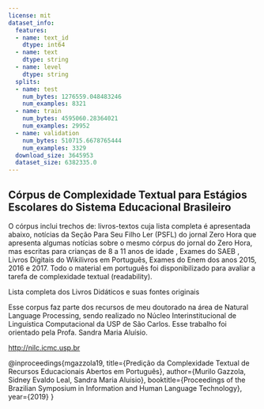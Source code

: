 ```yaml
---
license: mit
dataset_info:
  features:
  - name: text_id
    dtype: int64
  - name: text
    dtype: string
  - name: level
    dtype: string
  splits:
  - name: test
    num_bytes: 1276559.048483246
    num_examples: 8321
  - name: train
    num_bytes: 4595060.28364021
    num_examples: 29952
  - name: validation
    num_bytes: 510715.6678765444
    num_examples: 3329
  download_size: 3645953
  dataset_size: 6382335.0
---
```

## Córpus de Complexidade Textual para Estágios Escolares do Sistema Educacional Brasileiro

O córpus inclui trechos de: livros-textos cuja lista completa é apresentada abaixo, notícias da Seção Para Seu Filho Ler (PSFL) do jornal Zero Hora que apresenta algumas notícias sobre o mesmo córpus do jornal do Zero Hora, mas escritas para crianças de 8 a 11 anos de idade , Exames do SAEB , Livros Digitais do Wikilivros em Português, Exames do Enem dos anos 2015, 2016 e 2017. Todo o material em português foi disponibilizado para avaliar a tarefa de complexidade textual (readability).

Lista completa dos Livros Didáticos e suas fontes originais

Esse corpus faz parte dos recursos de meu doutorado na área de Natural Language Processing, sendo realizado no Núcleo Interinstitucional de Linguística Computacional da USP de São Carlos. Esse trabalho foi orientado pela Profa. Sandra Maria Aluísio.

http://nilc.icmc.usp.br

@inproceedings{mgazzola19,
  title={Predição da Complexidade Textual de Recursos Educacionais Abertos em Português},
  author={Murilo Gazzola, Sidney Evaldo Leal, Sandra Maria Aluisio},
  booktitle={Proceedings of the Brazilian Symposium in Information and Human Language Technology},
  year={2019}
}